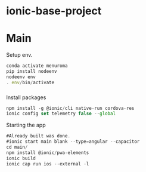 # ionic-base-project

# Main

Setup env.

```jsx
conda activate menuroma
pip install nodeenv
nodeenv env
. env/bin/activate

```

###

Install packages

```jsx
npm install -g @ionic/cli native-run cordova-res
ionic config set telemetry false --global
```

Starting the app

```jsx
#Already built was done.
#ionic start main blank --type=angular --capacitor
cd main/
npm install @ionic/pwa-elements
ionic build
ionic cap run ios --external -l
```
